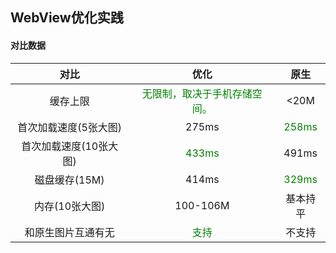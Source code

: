 
## WebView优化实践

#### 对比数据

|对比|优化|原生|
|:-:|:-:|:-:|
|缓存上限|<font color='green'>无限制，取决于手机存储空间。</font>|<20M|
|首次加载速度(5张大图)|275ms|<font color='green'>258ms</font>|
|首次加载速度(10张大图)|<font color='green'>433ms</font>|491ms|
|磁盘缓存(15M)|414ms|<font color='green'>329ms</font>|
|内存(10张大图)|100-106M|基本持平|
|和原生图片互通有无|<font color='green'>支持</font>|不支持|
